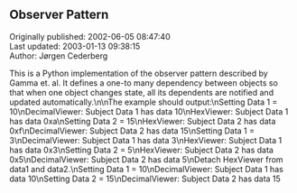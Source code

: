 ## Observer Pattern  
Originally published: 2002-06-05 08:47:40  
Last updated: 2003-01-13 09:38:15  
Author: Jørgen Cederberg  
  
This is a Python implementation of the observer pattern described by Gamma et. al. It defines a one-to many dependency between objects so that when one object changes state, all its dependents are notified and updated automatically.\n\nThe example should output:\nSetting Data 1 = 10\nDecimalViewer: Subject Data 1 has data 10\nHexViewer: Subject Data 1 has data 0xa\nSetting Data 2 = 15\nHexViewer: Subject Data 2 has data 0xf\nDecimalViewer: Subject Data 2 has data 15\nSetting Data 1 = 3\nDecimalViewer: Subject Data 1 has data 3\nHexViewer: Subject Data 1 has data 0x3\nSetting Data 2 = 5\nHexViewer: Subject Data 2 has data 0x5\nDecimalViewer: Subject Data 2 has data 5\nDetach HexViewer from data1 and data2.\nSetting Data 1 = 10\nDecimalViewer: Subject Data 1 has data 10\nSetting Data 2 = 15\nDecimalViewer: Subject Data 2 has data 15